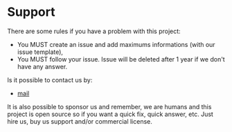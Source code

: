 # Support

There are some rules if you have a problem with this project:

- You MUST create an issue and add maximums informations (with our issue template),
- You MUST follow your issue. Issue will be deleted after 1 year if we don't have any answer.

Is it possible to contact us by:

- [mail](mailto:syliusbanner@alexandre.balmes.co)

It is also possible to sponsor us and remember, we are humans and this project is open source so if you want a quick fix, quick answer, etc. Just hire us, buy us support and/or commercial license.
